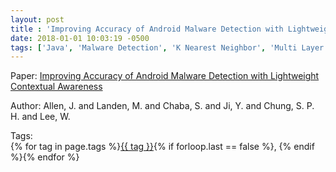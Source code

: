```yaml
---
layout: post
title : 'Improving Accuracy of Android Malware Detection with Lightweight Contextual Awareness'
date: 2018-01-01 10:03:19 -0500
tags: ['Java', 'Malware Detection', 'K Nearest Neighbor', 'Multi Layer Perceptron', 'Random Forest', 'Call graph']
---
```

Paper: [Improving Accuracy of Android Malware Detection with Lightweight Contextual Awareness](https://doi.org/10.1145/3274694.3274744)

Author: Allen, J. and Landen, M. and Chaba, S. and Ji, Y. and Chung, S. P. H. and Lee, W.




 Tags:  
        <span>{% for tag in page.tags %}<a href="/tags/#{{ tag | slugify }}">{{ tag }}</a>{% if forloop.last == false %}, {% endif %}{% endfor %}</span>
